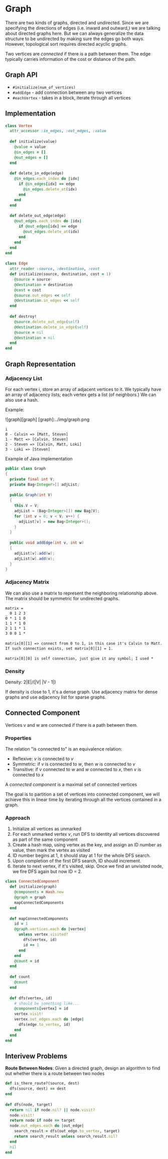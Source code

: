 # Graph
There are two kinds of graphs, directed and undirected. Since we are specifying
the directions of edges (i.e. inward and outward,) we are talking about
directed graphs here. But we can always generalize the data structure to be
undirected by making sure the edges go both ways. However, topological sort
requires directed acyclic graphs.

Two vertices are *connected* if there is a path between them. The edge typically
carries information of the cost or distance of the path.

## Graph API
* `#initialize(num_of_vertices)`
* `#addEdge` - add connection between any two vertices
* `#eachVertex` - takes in a block, iterate through all vertices

## Implementation
``` ruby
class Vertex
  attr_accessor :in_edges, :out_edges, :value

  def initialize(value)
    @value = value
    @in_edges = []
    @out_edges = []
  end

  def delete_in_edge(edge)
    @in_edges.each_index do |idx|
      if @in_edges[idx] == edge
        @in_edges.delete_at(idx)
      end
    end
  end

  def delete_out_edge(edge)
    @out_edges.each_index do |idx|
      if @out_edges[idx] == edge
        @out_edges.delete_at(idx)
      end
    end
  end
end

class Edge
  attr_reader :source, :destination, :cost
  def initialize(source, destination, cost = 1)
    @source = source
    @destination = destination
    @cost = cost
    @source.out_edges << self
    @destination.in_edges << self
  end

  def destroy!
    @source.delete_out_edge(self)
    @destination.delete_in_edge(self)
    @source = nil
    @destination = nil
  end
end
```
## Graph Representation
### Adjacency List
For each vertex i, store an array of adjacent vertices to it. We typically
have an array of adjacency lists; each vertex gets a list (of neighbors.) We can also use a hash.

Example:

![graph][graph]
[graph]:../img/graph.png

```
i
0 - Calvin => [Matt, Steven]
1 - Matt => [Calvin, Steven]
2 - Steven => [Calvin, Matt, Loki]
3 - Loki => [Steven]
```

Example of Java implementation
``` java
public class Graph
{
  private final int V;
  private Bag<Integer>[] adjList;

  public Graph(int V)
  {
    this.V = V;
    adjList = (Bag<Integer>[]) new Bag[V];
    for (int v = 0; v < V; v++) {
      adjList[v] = new Bag<Integer>();
    }
  }

  public void addEdge(int v, int w)
  {
    adjList[v].add(w);
    adjList[w].add(v);
  }
}
```

### Adjacency Matrix
We can also use a matrix to represent the neighboring relationship above.
The matrix should be symmetric for undirected graphs.
```
matrix =
_ 0 1 2 3  
0 * 1 1 0
1 1 * 1 0
2 1 1 * 1
3 0 0 1 *

matrix[0][1] => connect from 0 to 1, in this case it's Calvin to Matt.
If such connection exists, set matrix[0][1] = 1.

matrix[0][0] is self connection, just give it any symbol; I used *
```

### Density
Density: 2|E|/(|V| |V - 1|)

If density is close to 1, it's a dense graph. Use adjacency matrix for dense graphs and use adjacency list for sparse graphs.

## Connected Component
Vertices v and w are connected if there is a path between them.

### Properties
The relation "is connected to" is an equivalence relation:
* Reflexive: *v* is connected to *v*
* Symmetric: if *v* is connected to *w*, then *w* is connected to *v*
* Transitive: if *v* connected to *w* and *w* connected to *x*, then *v* is
connected to *x*


 A *connected component* is a maximal set of connected vertices

 The goal is to partition a set of vertices into connected component, we
 will achieve this in linear time by iterating through all the vertices
 contained in a graph.

### Approach
1. Initialize all vertices as unmarked
2. For each unmarked vertex *v*, run DFS to identity all vertices discovered as
part of the same component
3. Create a hash map, using vertex as the key, and assign an ID number as value,
then mark the vertex as visited
4. ID number begins at 1, it should stay at 1 for the whole DFS search.
5. Upon completion of the first DFS search, ID should increment.
6. Iterate to next vertex, if it's visited, skip. Once we find an unvisited
node, we fire DFS again but now ID = 2.

``` ruby
class ConnectedComponent
  def initialize(graph)
    @components = Hash.new
    @graph = graph
    mapConnectedComponents
  end

  def mapConnectedComponents
    id = 1
    @graph.vertices.each do |vertex|
      unless vertex.visited?
        dfs(vertex, id)
        id += 1
      end
    end
    @count = id
  end

  def count
    @count
  end

  def dfs(vertex, id)
    # should be something like...
    @components[vertex] = id
    vertex.visit!
    vertex.out_edges.each do |edge|
      dfs(edge.to_vertex, id)
    end
  end
end
```

## Interivew Problems
__Route Between Nodes__: Given a directed graph, design an algorithm to find out
whether there is a route between two nodes
``` ruby
def is_there_route?(source, dest)
  dfs(source, dest) == dest
end

def dfs(node, target)
  return nil if node.nil? || node.visit?
  node.visit!
  return node if node == target
  node.out_edges.each do |out_edge|
    search_result = dfs(out_edge.to_vertex, target)
    return search_result unless search_result.nil?
  end
  nil
end
```
